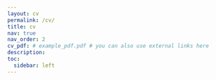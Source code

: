 ```yaml
---
layout: cv
permalink: /cv/
title: cv
nav: true
nav_order: 2
cv_pdf: # example_pdf.pdf # you can also use external links here
description:
toc:
  sidebar: left
---
```

